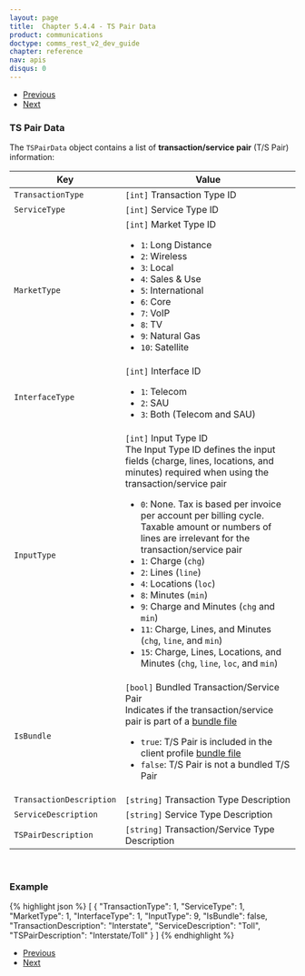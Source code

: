 ```yaml
---
layout: page
title:  Chapter 5.4.4 - TS Pair Data
product: communications
doctype: comms_rest_v2_dev_guide
chapter: reference
nav: apis
disqus: 0
---
```


<ul class="pager">
  <li class="previous"><a href="/communications/dev-guide_rest_v2/reference/tax-type-data/"><i class="glyphicon glyphicon-chevron-left"></i>Previous</a></li>
  <li class="next"><a href="/communications/dev-guide_rest_v2/reference/general-errors/">Next<i class="glyphicon glyphicon-chevron-right"></i></a></li>
</ul>

<h3>TS Pair Data</h3>

The <code>TSPairData</code> object contains a list of <b>transaction/service pair</b> (T/S Pair) information:

<div class="mobile-table">
  <table class="styled-table">
    <thead>
      <tr>
        <th>Key</th>
        <th>Value</th>
      </tr>
    </thead>
    <tbody>
        <tr>
          <td><code>TransactionType</code></td>
          <td><code>[int]</code> Transaction Type ID</td>
        </tr>
        <tr>
          <td><code>ServiceType</code></td>
          <td><code>[int]</code> Service Type ID</td>
        </tr>
        <tr>
          <td><code>MarketType</code></td>
          <td><code>[int]</code> Market Type ID
          <br/>
          <ul class="dev-guide-list">
            <li><code>1</code>: Long Distance</li>
            <li><code>2</code>: Wireless</li>
            <li><code>3</code>: Local</li>
            <li><code>4</code>: Sales & Use</li>
            <li><code>5</code>: International</li>
            <li><code>6</code>: Core</li>
            <li><code>7</code>: VoIP</li>
            <li><code>8</code>: TV</li>
            <li><code>9</code>: Natural Gas</li>
            <li><code>10</code>: Satellite</li>
          </ul> 
          </td>
        </tr>
        <tr>
          <td><code>InterfaceType</code></td>
          <td><code>[int]</code> Interface ID
          <ul class="dev-guide-list">
            <li><code>1</code>: Telecom</li>
            <li><code>2</code>: SAU</li>
            <li><code>3</code>: Both (Telecom and SAU)</li>
          </ul>
          </td>
        </tr>
        <tr>
          <td><code>InputType</code></td>
          <td><code>[int]</code> Input Type ID
          <br/>
          The Input Type ID defines the input fields (charge, lines, locations, and minutes) required when using the transaction/service pair
          <ul class="dev-guide-list">
            <li><code>0</code>: None.  Tax is based per invoice per account per billing cycle.  Taxable amount or numbers of lines are irrelevant for the transaction/service pair</li>
            <li><code>1</code>: Charge (<code>chg</code>)</li>
            <li><code>2</code>: Lines (<code>line</code>)</li>
            <li><code>4</code>: Locations (<code>loc</code>)</li>
            <li><code>8</code>: Minutes (<code>min</code>)</li>
            <li><code>9</code>: Charge and Minutes (<code>chg</code> and <code>min</code>)</li>
            <li><code>11</code>: Charge, Lines, and Minutes (<code>chg</code>, <code>line</code>, and <code>min</code>)</li>
            <li><code>15</code>: Charge, Lines, Locations, and Minutes (<code>chg</code>, <code>line</code>, <code>loc</code>, and <code>min</code>)</li>
          </ul>
          </td>
        </tr>
        <tr>
          <td><code>IsBundle</code></td>
          <td><code>[bool]</code> Bundled Transaction/Service Pair
          <br/>
          Indicates if the transaction/service pair is part of a <a class="dev-guide-link" href="/communications/dev-guide_rest_v2/customizing-transactions/account-customizations/">bundle file</a>
          <ul class="dev-guide-list">
            <li><code>true</code>: T/S Pair is included in the client profile <a class="dev-guide-link" href="/communications/dev-guide_rest_v2/customizing-transactions/account-customizations/">bundle file</a></li>
            <li><code>false</code>: T/S Pair is not a bundled T/S Pair</li>
          </ul>
          </td>
        </tr>
        <tr>
          <td><code>TransactionDescription</code></td>
          <td><code>[string]</code> Transaction Type Description</td>
        </tr>
        <tr>
          <td><code>ServiceDescription</code></td>
          <td><code>[string]</code> Service Type Description</td>
        </tr>
        <tr>
          <td><code>TSPairDescription</code></td>
          <td><code>[string]</code> Transaction/Service Type Description</td>
        </tr>
    </tbody>
  </table>
</div>
<br>

<h3>Example</h3>

{% highlight json %}
[
  {
    "TransactionType": 1,
    "ServiceType": 1,
    "MarketType": 1,
    "InterfaceType": 1,
    "InputType": 9,
    "IsBundle": false,
    "TransactionDescription": "Interstate",
    "ServiceDescription": "Toll",
    "TSPairDescription": "Interstate/Toll"
  }
]
{% endhighlight %}

<ul class="pager">
  <li class="previous"><a href="/communications/dev-guide_rest_v2/reference/tax-type-data/"><i class="glyphicon glyphicon-chevron-left"></i>Previous</a></li>
  <li class="next"><a href="/communications/dev-guide_rest_v2/reference/general-errors/">Next<i class="glyphicon glyphicon-chevron-right"></i></a></li>
</ul>